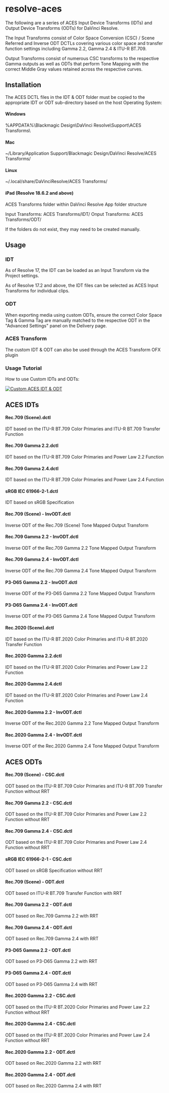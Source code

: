 # resolve-aces

The following are a series of ACES Input Device Transforms (IDTs) and Output Device Transforms (ODTs) for DaVinci Resolve.

The Input Transforms consist of Color Space Conversion (CSC) / Scene Referred and Inverse ODT DCTLs covering various color space and transfer function settings including Gamma 2.2, Gamma 2.4 & ITU-R BT.709.

Output Transforms consist of numerous CSC transforms to the respective Gamma outputs as well as ODTs that perform Tone Mapping with the correct Middle Gray values retained across the respective curves.



## Installation

The ACES DCTL files in the IDT & ODT folder must be copied to the appropriate IDT or ODT sub-directory based on the host Operating System:


#### Windows
%APPDATA%\Blackmagic Design\DaVinci Resolve\Support\ACES Transforms\

#### Mac
~/Library/Application Support/Blackmagic Design/DaVinci Resolve/ACES Transforms/

#### Linux
~/.local/share/DaVinciResolve/ACES Transforms/

#### iPad (Resolve 18.6.2 and above)
ACES Transforms folder within DaVinci Resolve App folder structure

Input Transforms: ACES Transforms/IDT/
Onput Transforms: ACES Transforms/ODT/

If the folders do not exist, they may need to be created manually.


## Usage

### IDT

As of Resolve 17, the IDT can be loaded as an Input Transform via the Project settings.

As of Resolve 17.2 and above, the IDT files can be selected as ACES Input Transforms for individual clips.


### ODT

When exporting media using custom ODTs, ensure the correct Color Space Tag & Gamma Tag are manually matched to the respective ODT in the "Advanced Settings" panel on the Delivery page.


### ACES Transform

The custom IDT & ODT can also be used through the ACES Transform OFX plugin

### Usage Tutorial

How to use Custom IDTs and ODTs:

[![Custom ACES IDT & ODT](https://img.youtube.com/vi/I6dpYL4knms/0.jpg)](https://www.youtube.com/watch?v=I6dpYL4knms "Custom ACES IDT & ODT")



## ACES IDTs

#### Rec.709 (Scene).dctl
IDT based on the ITU-R BT.709 Color Primaries and ITU-R BT.709 Transfer Function

#### Rec.709 Gamma 2.2.dctl
IDT based on the ITU-R BT.709 Color Primaries and Power Law 2.2 Function

#### Rec.709 Gamma 2.4.dctl
IDT based on the ITU-R BT.709 Color Primaries and Power Law 2.4 Function

#### sRGB IEC 61966-2-1.dctl
IDT based on sRGB Specification

#### Rec.709 (Scene) - InvODT.dctl
Inverse ODT of the Rec.709 (Scene) Tone Mapped Output Transform

#### Rec.709 Gamma 2.2 - InvODT.dctl
Inverse ODT of the Rec.709 Gamma 2.2 Tone Mapped Output Transform

#### Rec.709 Gamma 2.4 - InvODT.dctl
Inverse ODT of the Rec.709 Gamma 2.4 Tone Mapped Output Transform

#### P3-D65 Gamma 2.2 - InvODT.dctl
Inverse ODT of the P3-D65 Gamma 2.2 Tone Mapped Output Transform

#### P3-D65 Gamma 2.4 - InvODT.dctl
Inverse ODT of the P3-D65 Gamma 2.4 Tone Mapped Output Transform

#### Rec.2020 (Scene).dctl
IDT based on the ITU-R BT.2020 Color Primaries and ITU-R BT.2020 Transfer Function

#### Rec.2020 Gamma 2.2.dctl
IDT based on the ITU-R BT.2020 Color Primaries and Power Law 2.2 Function

#### Rec.2020 Gamma 2.4.dctl
IDT based on the ITU-R BT.2020 Color Primaries and Power Law 2.4 Function

#### Rec.2020 Gamma 2.2 - InvODT.dctl
Inverse ODT of the Rec.2020 Gamma 2.2 Tone Mapped Output Transform

#### Rec.2020 Gamma 2.4 - InvODT.dctl
Inverse ODT of the Rec.2020 Gamma 2.4 Tone Mapped Output Transform


## ACES ODTs

#### Rec.709 (Scene) - CSC.dctl
ODT based on the ITU-R BT.709 Color Primaries and ITU-R BT.709 Transfer Function without RRT

#### Rec.709 Gamma 2.2 - CSC.dctl
ODT based on the ITU-R BT.709 Color Primaries and Power Law 2.2 Function without RRT

#### Rec.709 Gamma 2.4 - CSC.dctl
ODT based on the ITU-R BT.709 Color Primaries and Power Law 2.4 Function without RRT

#### sRGB IEC 61966-2-1 - CSC.dctl
ODT based on sRGB Specification without RRT

#### Rec.709 (Scene) - ODT.dctl
ODT based on ITU-R BT.709 Transfer Function with RRT

#### Rec.709 Gamma 2.2 - ODT.dctl
ODT based on Rec.709 Gamma 2.2 with RRT

#### Rec.709 Gamma 2.4 - ODT.dctl
ODT based on Rec.709 Gamma 2.4 with RRT

#### P3-D65 Gamma 2.2 - ODT.dctl
ODT based on P3-D65 Gamma 2.2 with RRT

#### P3-D65 Gamma 2.4 - ODT.dctl
ODT based on P3-D65 Gamma 2.4 with RRT

#### Rec.2020 Gamma 2.2 - CSC.dctl
ODT based on the ITU-R BT.2020 Color Primaries and Power Law 2.2 Function without RRT

#### Rec.2020 Gamma 2.4 - CSC.dctl
ODT based on the ITU-R BT.2020 Color Primaries and Power Law 2.4 Function without RRT

#### Rec.2020 Gamma 2.2 - ODT.dctl
ODT based on Rec.2020 Gamma 2.2 with RRT

#### Rec.2020 Gamma 2.4 - ODT.dctl
ODT based on Rec.2020 Gamma 2.4 with RRT
